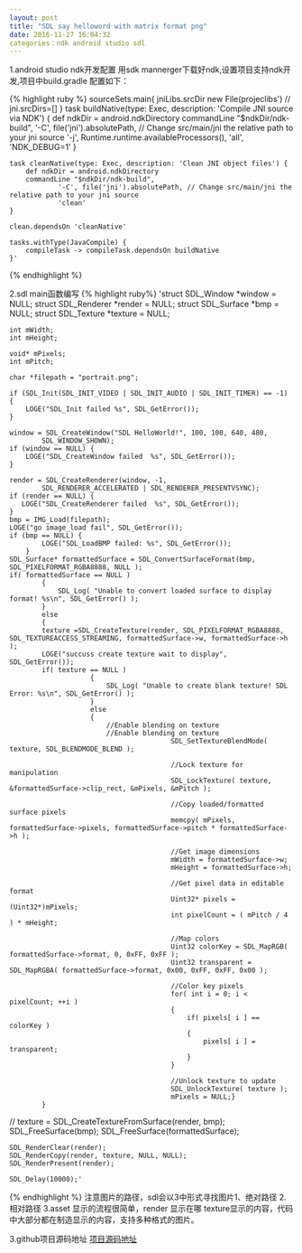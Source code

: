 ```yaml
---
layout: post
title: "SDL say helloword with matrix format png"
date: 2016-11-27 16:04:32
categories：ndk android studio sdl
---
```

1.android studio ndk开发配置
用sdk mannerger下载好ndk,设置项目支持ndk开发,项目中build.gradle 配置如下：

{% highlight ruby %}
 sourceSets.main{
        jniLibs.srcDir new File(projeclibs')
//        jni.srcDirs=[]
    }
    task buildNative(type: Exec, description: 'Compile JNI source via NDK') {
        def ndkDir = android.ndkDirectory
        commandLine "$ndkDir/ndk-build",
                '-C', file('jni').absolutePath, // Change src/main/jni the relative path to your jni source
                '-j', Runtime.runtime.availableProcessors(),
                'all',
                'NDK_DEBUG=1'
    }

    task cleanNative(type: Exec, description: 'Clean JNI object files') {
        def ndkDir = android.ndkDirectory
        commandLine "$ndkDir/ndk-build",
                '-C', file('jni').absolutePath, // Change src/main/jni the relative path to your jni source
                'clean'
    }

    clean.dependsOn 'cleanNative'

    tasks.withType(JavaCompile) {
        compileTask -> compileTask.dependsOn buildNative
    }'

{% endhighlight %}

2.sdl main函数编写
{% highlight ruby%}
'struct SDL_Window *window = NULL;
    struct SDL_Renderer *render = NULL;
    struct SDL_Surface *bmp = NULL;
    struct SDL_Texture *texture = NULL;

    int mWidth;
    int mHeight;

    void* mPixels;
    int mPitch;

    char *filepath = "portrait.png";

    if (SDL_Init(SDL_INIT_VIDEO | SDL_INIT_AUDIO | SDL_INIT_TIMER) == -1) {
        LOGE("SDL_Init failed %s", SDL_GetError());
    }

    window = SDL_CreateWindow("SDL HelloWorld!", 100, 100, 640, 480,
            SDL_WINDOW_SHOWN);
    if (window == NULL) {
        LOGE("SDL_CreateWindow failed  %s", SDL_GetError());
    }

    render = SDL_CreateRenderer(window, -1,
            SDL_RENDERER_ACCELERATED | SDL_RENDERER_PRESENTVSYNC);
    if (render == NULL) {
       LOGE("SDL_CreateRenderer failed  %s", SDL_GetError());
    }
    bmp = IMG_Load(filepath);
    LOGE("go image_load fail", SDL_GetError());
    if (bmp == NULL) {
            LOGE("SDL_LoadBMP failed: %s", SDL_GetError());
        }
    SDL_Surface* formattedSurface = SDL_ConvertSurfaceFormat(bmp, SDL_PIXELFORMAT_RGBA8888, NULL );
    if( formattedSurface == NULL )
     		{
     			SDL_Log( "Unable to convert loaded surface to display format! %s\n", SDL_GetError() );
     		}
     		else
     		{
     		texture =SDL_CreateTexture(render, SDL_PIXELFORMAT_RGBA8888, SDL_TEXTUREACCESS_STREAMING, formattedSurface->w, formattedSurface->h );
     		LOGE("succuss create texture wait to display", SDL_GetError());
     		if( texture == NULL )
            			{
            				SDL_Log( "Unable to create blank texture! SDL Error: %s\n", SDL_GetError() );
            			}
            			else
            			{
            				//Enable blending on texture
            				//Enable blending on texture
                            				SDL_SetTextureBlendMode( texture, SDL_BLENDMODE_BLEND );

                            				//Lock texture for manipulation
                            				SDL_LockTexture( texture, &formattedSurface->clip_rect, &mPixels, &mPitch );

                            				//Copy loaded/formatted surface pixels
                            				memcpy( mPixels, formattedSurface->pixels, formattedSurface->pitch * formattedSurface->h );

                            				//Get image dimensions
                            				mWidth = formattedSurface->w;
                            				mHeight = formattedSurface->h;

                            				//Get pixel data in editable format
                            				Uint32* pixels = (Uint32*)mPixels;
                            				int pixelCount = ( mPitch / 4 ) * mHeight;

                            				//Map colors
                            				Uint32 colorKey = SDL_MapRGB( formattedSurface->format, 0, 0xFF, 0xFF );
                            				Uint32 transparent = SDL_MapRGBA( formattedSurface->format, 0x00, 0xFF, 0xFF, 0x00 );

                            				//Color key pixels
                            				for( int i = 0; i < pixelCount; ++i )
                            				{
                            					if( pixels[ i ] == colorKey )
                            					{
                            						pixels[ i ] = transparent;
                            					}
                            				}

                            				//Unlock texture to update
                            				SDL_UnlockTexture( texture );
                            				mPixels = NULL;}
     		}


   // texture = SDL_CreateTextureFromSurface(render, bmp);
    SDL_FreeSurface(bmp);
    SDL_FreeSurface(formattedSurface);

    SDL_RenderClear(render);
    SDL_RenderCopy(render, texture, NULL, NULL);
    SDL_RenderPresent(render);

    SDL_Delay(10000);'
{% endhighlight %}
注意图片的路径，sdl会以3中形式寻找图片1、绝对路径 2.相对路径 3.asset
    显示的流程很简单，render 显示在哪 texture显示的内容，代码中大部分都在制造显示的内容，支持多种格式的图片。

3.github项目源码地址
[项目源码地址][jekyll-docs]

[jekyll-docs]: https://github.com/highway33/vedio.git
